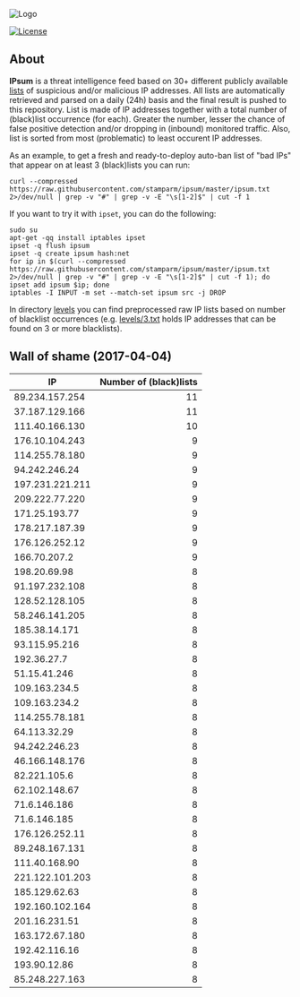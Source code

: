 ![Logo](logo.png)

[![License](https://img.shields.io/badge/license-Public_domain-red.svg)](https://wiki.creativecommons.org/wiki/Public_domain)

About
----

**IPsum** is a threat intelligence feed based on 30+ different publicly available [lists](https://github.com/stamparm/maltrail) of suspicious and/or malicious IP addresses. All lists are automatically retrieved and parsed on a daily (24h) basis and the final result is pushed to this repository. List is made of IP addresses together with a total number of (black)list occurrence (for each). Greater the number, lesser the chance of false positive detection and/or dropping in (inbound) monitored traffic. Also, list is sorted from most (problematic) to least occurent IP addresses.

As an example, to get a fresh and ready-to-deploy auto-ban list of "bad IPs" that appear on at least 3 (black)lists you can run:

```
curl --compressed https://raw.githubusercontent.com/stamparm/ipsum/master/ipsum.txt 2>/dev/null | grep -v "#" | grep -v -E "\s[1-2]$" | cut -f 1
```

If you want to try it with `ipset`, you can do the following:

```
sudo su
apt-get -qq install iptables ipset
ipset -q flush ipsum
ipset -q create ipsum hash:net
for ip in $(curl --compressed https://raw.githubusercontent.com/stamparm/ipsum/master/ipsum.txt 2>/dev/null | grep -v "#" | grep -v -E "\s[1-2]$" | cut -f 1); do ipset add ipsum $ip; done
iptables -I INPUT -m set --match-set ipsum src -j DROP
```

In directory [levels](levels) you can find preprocessed raw IP lists based on number of blacklist occurrences (e.g. [levels/3.txt](levels/3.txt) holds IP addresses that can be found on 3 or more blacklists).

Wall of shame (2017-04-04)
----

|IP|Number of (black)lists|
|---|--:|
89.234.157.254|11
37.187.129.166|11
111.40.166.130|10
176.10.104.243|9
114.255.78.180|9
94.242.246.24|9
197.231.221.211|9
209.222.77.220|9
171.25.193.77|9
178.217.187.39|9
176.126.252.12|9
166.70.207.2|9
198.20.69.98|8
91.197.232.108|8
128.52.128.105|8
58.246.141.205|8
185.38.14.171|8
93.115.95.216|8
192.36.27.7|8
51.15.41.246|8
109.163.234.5|8
109.163.234.2|8
114.255.78.181|8
64.113.32.29|8
94.242.246.23|8
46.166.148.176|8
82.221.105.6|8
62.102.148.67|8
71.6.146.186|8
71.6.146.185|8
176.126.252.11|8
89.248.167.131|8
111.40.168.90|8
221.122.101.203|8
185.129.62.63|8
192.160.102.164|8
201.16.231.51|8
163.172.67.180|8
192.42.116.16|8
193.90.12.86|8
85.248.227.163|8
